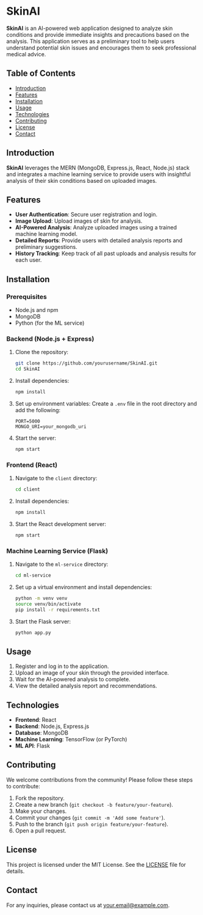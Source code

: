 # SkinAI

**SkinAI** is an AI-powered web application designed to analyze skin conditions and provide immediate insights and precautions based on the analysis. This application serves as a preliminary tool to help users understand potential skin issues and encourages them to seek professional medical advice.

## Table of Contents
- [Introduction](#introduction)
- [Features](#features)
- [Installation](#installation)
- [Usage](#usage)
- [Technologies](#technologies)
- [Contributing](#contributing)
- [License](#license)
- [Contact](#contact)

## Introduction

**SkinAI** leverages the MERN (MongoDB, Express.js, React, Node.js) stack and integrates a machine learning service to provide users with insightful analysis of their skin conditions based on uploaded images. 

## Features

- **User Authentication**: Secure user registration and login.
- **Image Upload**: Upload images of skin for analysis.
- **AI-Powered Analysis**: Analyze uploaded images using a trained machine learning model.
- **Detailed Reports**: Provide users with detailed analysis reports and preliminary suggestions.
- **History Tracking**: Keep track of all past uploads and analysis results for each user.

## Installation

### Prerequisites

- Node.js and npm
- MongoDB
- Python (for the ML service)

### Backend (Node.js + Express)

1. Clone the repository:
    ```bash
    git clone https://github.com/yourusername/SkinAI.git
    cd SkinAI
    ```

2. Install dependencies:
    ```bash
    npm install
    ```

3. Set up environment variables:
    Create a `.env` file in the root directory and add the following:
    ```plaintext
    PORT=5000
    MONGO_URI=your_mongodb_uri
    ```

4. Start the server:
    ```bash
    npm start
    ```

### Frontend (React)

1. Navigate to the `client` directory:
    ```bash
    cd client
    ```

2. Install dependencies:
    ```bash
    npm install
    ```

3. Start the React development server:
    ```bash
    npm start
    ```

### Machine Learning Service (Flask)

1. Navigate to the `ml-service` directory:
    ```bash
    cd ml-service
    ```

2. Set up a virtual environment and install dependencies:
    ```bash
    python -m venv venv
    source venv/bin/activate
    pip install -r requirements.txt
    ```

3. Start the Flask server:
    ```bash
    python app.py
    ```

## Usage

1. Register and log in to the application.
2. Upload an image of your skin through the provided interface.
3. Wait for the AI-powered analysis to complete.
4. View the detailed analysis report and recommendations.

## Technologies

- **Frontend**: React
- **Backend**: Node.js, Express.js
- **Database**: MongoDB
- **Machine Learning**: TensorFlow (or PyTorch)
- **ML API**: Flask

## Contributing

We welcome contributions from the community! Please follow these steps to contribute:

1. Fork the repository.
2. Create a new branch (`git checkout -b feature/your-feature`).
3. Make your changes.
4. Commit your changes (`git commit -m 'Add some feature'`).
5. Push to the branch (`git push origin feature/your-feature`).
6. Open a pull request.

## License

This project is licensed under the MIT License. See the [LICENSE](LICENSE) file for details.

## Contact

For any inquiries, please contact us at [your.email@example.com](mailto:your.email@example.com).
